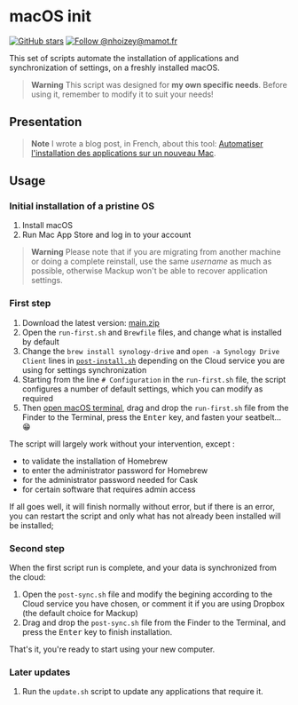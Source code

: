 # macOS init

[![GitHub stars](https://img.shields.io/github/stars/nhoizey/macOS-init.svg?style=for-the-badge&logo=github)](https://github.com/nhoizey/macOS-init/stargazers)
[![Follow @nhoizey@mamot.fr](https://img.shields.io/mastodon/follow/000262395?domain=https%3A%2F%2Fmamot.fr&style=for-the-badge&logo=mastodon&logoColor=white&color=6364FF)](https://mamot.fr/@nhoizey)

This set of scripts automate the installation of applications and synchronization of settings, on a freshly installed macOS.

> **Warning**
> This script was designed for **my own specific needs**.
> Before using it, remember to modify it to suit your needs!

## Presentation

> **Note**
> I wrote a blog post, in French, about this tool: [Automatiser l'installation des applications sur un nouveau Mac](https://nicolas-hoizey.com/2017/05/automatiser-l-installation-des-applications-sur-un-nouveau-mac.html).

## Usage

### Initial installation of a pristine OS

1. Install macOS
1. Run Mac App Store and log in to your account

> **Warning**
> Please note that if you are migrating from another machine or doing a complete reinstall, use the same _username_ as much as possible, otherwise Mackup won't be able to recover application settings.

### First step

1. Download the latest version: [main.zip](https://github.com/nhoizey/macOS-init/archive/main.zip)
1. Open the `run-first.sh` and `Brewfile` files, and change what is installed by default
1. Change the `brew install synology-drive` and `open -a Synology Drive Client` lines in [`post-install.sh`](https://github.com/nhoizey/macOS-init/blob/main/post-install.sh) depending on the Cloud service you are using for settings synchronization
1. Starting from the line `# Configuration` in the `run-first.sh` file, the script configures a number of default settings, which you can modify as required
1. Then [open macOS terminal](https://www.wikihow.tech/Use-Terminal-on-Mac#Opening-Terminal), drag and drop the `run-first.sh` file from the Finder to the Terminal, press the <kbd>Enter</kbd> key, and fasten your seatbelt… 😁

The script will largely work without your intervention, except :

- to validate the installation of Homebrew
- to enter the administrator password for Homebrew
- for the administrator password needed for Cask
- for certain software that requires admin access

If all goes well, it will finish normally without error, but if there is an error, you can restart the script and only what has not already been installed will be installed;

### Second step

When the first script run is complete, and your data is synchronized from the cloud:

1. Open the `post-sync.sh` file and modify the begining according to the Cloud service you have chosen, or comment it if you are using Dropbox (the default choice for Mackup)
1. Drag and drop the `post-sync.sh` file from the Finder to the Terminal, and press the <kbd>Enter</kbd> key to finish installation.

That's it, you're ready to start using your new computer.

### Later updates

1. Run the `update.sh` script to update any applications that require it.
